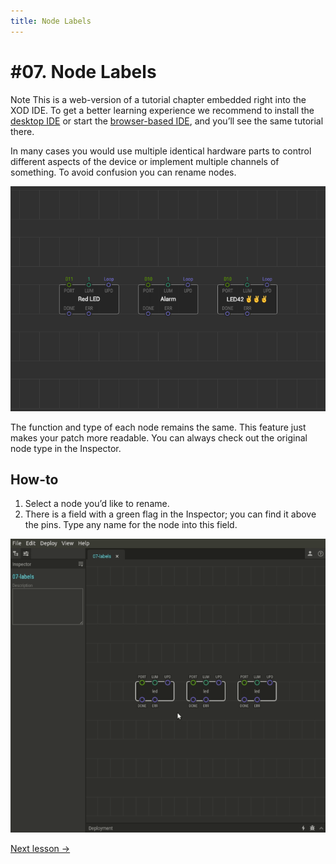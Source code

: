 ```yaml
---
title: Node Labels
---
```


# #07. Node Labels

<div class="ui segment note">
<span class="ui ribbon label">Note</span>
This is a web-version of a tutorial chapter embedded right into the XOD IDE.
To get a better learning experience we recommend to install the
<a href="/downloads/">desktop IDE</a> or start the
<a href="/ide/">browser-based IDE</a>, and you’ll see the same tutorial there.
</div>

In many cases you would use multiple identical hardware parts to control
different aspects of the device or implement multiple channels of something. To
avoid confusion you can rename nodes.

![Patch](./patch.png)

The function and type of each node remains the same. This feature just makes
your patch more readable. You can always check out the original node type in the
Inspector.

## How-to

1.  Select a node you’d like to rename.
2.  There is a field with a green flag in the Inspector; you can find it above
    the pins. Type any name for the node into this field.

![Screencast](./screencast.gif)

[Next lesson →](../08-constants/)
